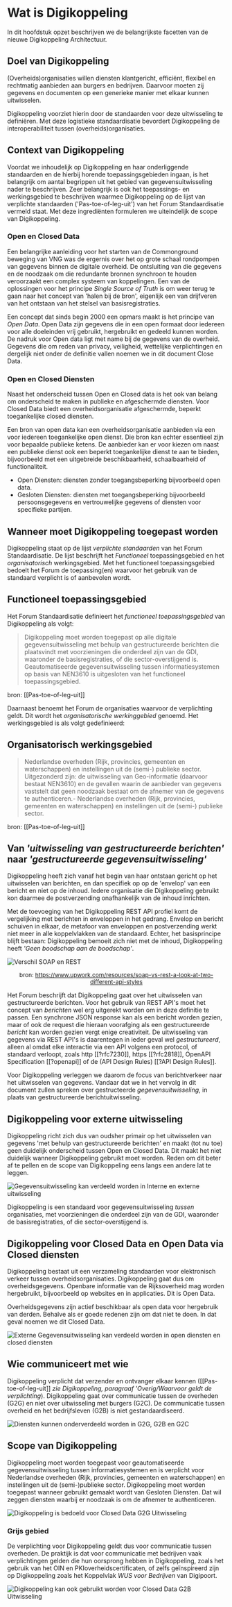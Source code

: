 # Wat is Digikoppeling

In dit hoofdstuk opzet beschrijven we de belangrijkste facetten van de nieuwe Digikoppeling Architectuur.

## Doel van Digikoppeling

(Overheids)organisaties willen diensten klantgericht, efficiënt, flexibel en rechtmatig aanbieden aan burgers en bedrijven. Daarvoor moeten zij gegevens en documenten op een generieke manier met elkaar kunnen uitwisselen. 

Digikoppeling voorziet hierin door de standaarden voor deze uitwisseling te definiëren. Met deze logistieke standaardisatie bevordert Digikoppeling de interoperabiliteit tussen (overheids)organisaties.

## Context van Digikoppeling

Voordat we inhoudelijk op Digikoppeling en haar onderliggende standaarden en de hierbij horende toepassingsgebieden ingaan, is het belangrijk om aantal begrippen uit het gebied van gegevensuitwisseling nader te beschrijven. Zeer belangrijk is ook het toepassings- en werkingsgebied te beschrijven waarmee Digikoppeling op de lijst van verplichte standaarden ('Pas-toe-of-leg-uit') van het Forum Standaardisatie vermeld staat. Met deze ingrediënten  formuleren  we uiteindelijk de scope van Digikoppeling.

### Open en Closed Data

Een belangrijke aanleiding voor het starten van de Commonground beweging van VNG was de ergernis over het op grote schaal rondpompen van gegevens binnen de digitale overheid. De ontsluiting van die gegevens en de noodzaak om die redundante bronnen synchroon te houden veroorzaakt een complex systeem van koppelingen. Een van de oplossingen voor het principe *Single Source of Truth* is om weer terug te gaan naar het concept van 'halen bij de bron', eigenlijk een van drijfveren van het ontstaan van het stelsel van basisregistraties.

Een concept dat sinds begin 2000 een opmars maakt is het principe van *Open Data*. Open Data zijn gegevens die in een open formaat door iedereen voor alle doeleinden vrij gebruikt, hergebruikt en gedeeld kunnen worden. De nadruk voor Open data ligt met name bij de gegevens van de overheid. Gegevens die om reden van privacy, veiligheid, wettelijke verplichtingen en dergelijk niet onder de definitie vallen noemen we in dit document Close Data.

### Open en Closed Diensten

Naast het onderscheid tussen Open en Closed data is het ook van belang om onderscheid te maken in publieke en afgeschermde diensten. Voor Closed Data biedt een overheidsorganisatie afgeschermde, beperkt toegankelijke closed diensten.

Een bron van open data kan een overheidsorganisatie aanbieden via een voor iedereen toegankelijke open dienst. Die bron kan echter essentieel zijn voor bepaalde publieke ketens. De aanbieder kan er voor kiezen om  naast een publieke dienst ook een beperkt toegankelijke dienst te aan te bieden, bijvoorbeeld met een uitgebreide beschikbaarheid, schaalbaarheid of functionaliteit.

- Open Diensten: diensten zonder toegangsbeperking bijvoorbeeld open data.
- Gesloten Diensten: diensten met toegangsbeperking bijvoorbeeld persoonsgegevens en vertrouwelijke gegevens of diensten voor specifieke partijen.

## Wanneer moet Digikoppeling toegepast worden

Digikoppeling staat op de lijst *verplichte standaarden* van het Forum Standaardisatie. De lijst beschrijft het *Functioneel* toepassingsgebied en het *organisatorisch* werkingsgebied. Met het functioneel toepassingsgebied bedoelt het Forum de toepassing(en) waarvoor het gebruik van de standaard verplicht is of aanbevolen wordt.

## Functioneel toepassingsgebied

Het Forum Standaardisatie definieert het *functioneel toepassingsgebied* van Digikoppeling als volgt:

> Digikoppeling moet worden toegepast op alle digitale gegevensuitwisseling met behulp van gestructureerde berichten die plaatsvindt met voorzieningen die onderdeel zijn van de GDI, waaronder de basisregistraties, of die sector-overstijgend is. Geautomatiseerde gegevensuitwisseling tussen informatiesystemen op basis van NEN3610 is uitgesloten van het functioneel toepassingsgebied.

bron: [[Pas-toe-of-leg-uit]]

Daarnaast benoemt het Forum de organisaties waarvoor de verplichting geldt. Dit wordt het *organisatorische werkinggebied* genoemd. Het werkingsgebied is als volgt gedefinieerd:
## Organisatorisch werkingsgebied

> Nederlandse overheden (Rijk, provincies, gemeenten en waterschappen) en instellingen uit de (semi-) publieke sector.
> Uitgezonderd zijn: de uitwisseling van Geo-informatie (daarvoor bestaat NEN3610) en de gevallen waarin de aanbieder van gegevens vaststelt dat geen noodzaak bestaat om de afnemer van de gegevens te authenticeren.- Nederlandse overheden (Rijk, provincies, gemeenten en waterschappen) en instellingen uit de (semi-) publieke sector.

bron: [[Pas-toe-of-leg-uit]]
## Van *'uitwisseling van gestructureerde berichten'* naar *'gestructureerde gegevensuitwisseling'*

Digikoppeling heeft zich vanaf het begin van haar ontstaan gericht op het uitwisselen van berichten, en dan specifiek op op de 'envelop' van een bericht en  niet op de inhoud. Iedere organisatie die Digikoppeling gebruikt kon daarmee de postverzending onafhankelijk van de inhoud inrichten.

Met de toevoeging van het Digikoppeling REST API profiel komt de vergelijking met berichten in enveloppen in het gedrang. Envelop en bericht schuiven in elkaar, de metafoor van enveloppen en postverzending werkt niet meer in alle koppelvlakken van de standaard. Echter, het basisprincipe blijft bestaan: Digikoppeling bemoeit zich niet met de inhoud, Digikoppeling heeft *'Geen boodschap aan de boodschap'*.

![Verschil SOAP en REST](media/Upwork-Envelop-postcard.png "Soap vs. REST APIs bron upwork.com")
<div style="font-size:10pt;text-align:center;">bron: <a href="https://www.upwork.com/resources/soap-vs-rest-a-look-at-two-different-api-styles">https://www.upwork.com/resources/soap-vs-rest-a-look-at-two-different-api-styles</a></div>

Het Forum beschrijft dat Digikoppeling gaat over het uitwisselen van gestructureerde berichten. Voor het gebruik van REST API's moet het concept van *berichten* wel erg uitgerekt worden om in deze definitie te passen. Een synchrone JSON response kan als een bericht worden gezien, maar of ook de request die hieraan voorafging als een gestructureerde *bericht* kan worden gezien vergt enige creativiteit. De uitwisseling van gegevens via REST API's is daarentegen in ieder geval wel *gestructureerd*, alleen al omdat elke interactie via een  API volgens een protocol, of standaard verloopt, zoals http [[?rfc7230]], https [[?rfc2818]], OpenAPI Specification [[?openapi]] of de (API Design Rules) [[?API Design Rules]].

Voor Digikoppeling verleggen we daarom de focus van berichtverkeer naar het uitwisselen van gegevens. Vandaar dat we in het vervolg in dit document zullen spreken over gestructeerde *gegevensuitwisseling*, in plaats van gestructureerde berichtuitwisseling.

<!-- 
- https://restfulapi.net/json-vs-xml/, 
- https://www.datamation.com/big-data/structured-vs-unstructured-data/
- https://www.slideshare.net/ewolff/rest-vs-messaging-for-microservices 
-->

## Digikoppeling voor externe uitwisseling

Digikoppeling richt zich dus van oudsher primair op het uitwisselen van gegevens 'met behulp van gestructureerde berichten' en maakt (tot nu toe) geen duidelijk onderscheid tussen Open en Closed Data. Dit maakt het niet duidelijk wanneer Digikoppeling gebruikt moet worden. Reden om dit beter af te pellen en de scope van Digikoppeling eens langs een andere lat te leggen.

<!--![Gegevensuitwisseling kan verdeeld worden in Interne en externe uitwisseling](media/DK_Intern-extern.svg "Interne en Externe Gegevensuitwisseling") -->

<!--
<img src="media/DK_Intern-extern.svg" style="width: 60%;"  alt="Gegevensuitwisseling kan verdeeld worden in Interne en externe uitwisseling">
--> 

![Gegevensuitwisseling kan verdeeld worden in Interne en externe uitwisseling](media/DK_Intern-extern.svg "Interne en Externe Gegevensuitwisseling") 


Digikoppeling is een standaard voor gegevensuitwisseling *tussen* organisaties, met voorzieningen die onderdeel zijn van de GDI, waaronder de basisregistraties, of die sector-overstijgend is.

## Digikoppeling voor Closed Data en Open Data via Closed diensten

Digikoppeling bestaat uit een verzameling standaarden voor elektronisch verkeer tussen overheidsorganisaties. Digikoppeling gaat dus om overheidsgegevens. Openbare informatie van de Rijksoverheid mag worden hergebruikt, bijvoorbeeld op websites en in applicaties. Dit is Open Data.

Overheidsgegevens zijn actief beschikbaar als open data voor hergebruik van derden. Behalve als er goede redenen zijn om dat niet te doen. In dat geval noemen we dit Closed Data.

![Externe Gegevensuitwisseling kan verdeeld worden in open diensten en closed diensten](media/DK_open_closed_data.svg "Open en Closed OverheidsData")
## Wie communiceert met wie

Digikoppeling verplicht dat verzender en ontvanger elkaar kennen ([[Pas-toe-of-leg-uit]] _zie Digikoppeling, paragraaf 'Overig/Waarvoor geldt de verplichting_). Digikoppeling gaat over communicatie tussen de overheden (G2G) en niet over uitwisseling met burgers (G2C). De communicatie tussen overheid en het bedrijfsleven (G2B) is niet gestandaardiseerd. 

![Diensten kunnen onderverdeeld worden in G2G, G2B en G2C](media/DK_segmentering.svg
 "Segmentering van de communicatie")

## Scope van Digikoppeling

Digikoppeling moet worden toegepast voor geautomatiseerde gegevensuitwisseling tussen informatiesystemen en is verplicht voor Nederlandse overheden (Rijk, provincies, gemeenten en waterschappen) en instellingen uit de (semi-)publieke sector. Digikoppeling moet worden toegepast wanneer gebruikt gemaakt wordt van Gesloten Diensten. Dat wil zeggen diensten waarbij er noodzaak is om de afnemer te authenticeren.

![Digikoppeling is bedoeld voor Closed Data G2G Uitwisseling](media/DK_closed_g2g.svg "Digikoppeling voor Closed Data G2G Uitwisseling")

### Grijs gebied

De verplichting voor Digikoppeling geldt dus voor communicatie tussen overheden. De praktijk is dat voor communicatie met bedrijven vaak verplichtingen gelden die hun oorsprong hebben in Digikoppeling, zoals het gebruik van het OIN en PKIoverheidscertificaten, of zelfs geïnspireerd zijn op Digikoppeling zoals het Koppelvlak *WUS voor Bedrijven* van Digipoort.

![Digikoppeling kan ook gebruikt worden voor Closed Data G2B Uitwisseling ](media/DK_closed_b2g.svg "Digikoppeling voor Closed Data G2B Uitwisseling")
